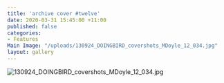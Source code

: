 ```yaml
---
title: 'archive cover #twelve'
date: 2020-03-31 15:45:00 +11:00
published: false
categories:
- Features
Main Image: "/uploads/130924_DOINGBIRD_covershots_MDoyle_12_034.jpg"
layout: gallery
---
```


![130924_DOINGBIRD_covershots_MDoyle_12_034.jpg](/uploads/130924_DOINGBIRD_covershots_MDoyle_12_034.jpg)